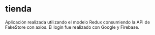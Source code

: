 # tienda

Aplicación realizada utilizando el modelo Redux consumiendo la API de FakeStore con axios. El login fue realizado con Google y Firebase.
